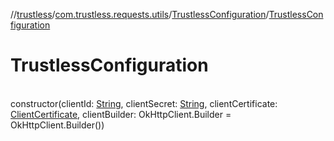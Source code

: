 //[trustless](../../../index.md)/[com.trustless.requests.utils](../index.md)/[TrustlessConfiguration](index.md)/[TrustlessConfiguration](-trustless-configuration.md)

# TrustlessConfiguration

\
constructor(clientId: [String](https://kotlinlang.org/api/latest/jvm/stdlib/kotlin/-string/index.html), clientSecret: [String](https://kotlinlang.org/api/latest/jvm/stdlib/kotlin/-string/index.html), clientCertificate: [ClientCertificate](../../com.trustless.requests.utils.certificate/-client-certificate/index.md), clientBuilder: OkHttpClient.Builder = OkHttpClient.Builder())
